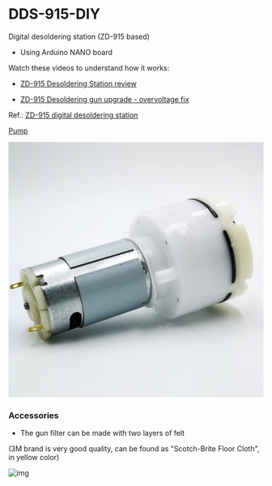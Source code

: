 # DDS-915-DIY
Digital desoldering station (ZD-915 based)
- Using Arduino NANO board

Watch these videos to understand how it works:

- [ZD-915 Desoldering Station review](https://www.youtube.com/watch?v=_Ar05rKqoEI)

- [ZD-915 Desoldering gun upgrade - overvoltage fix](https://www.youtube.com/watch?v=MPcmVaqe08Y)

Ref.: [ZD-915 digital desoldering station](https://eleshop.eu/desolderingstation-zd-915.html)

[Pump](https://www.aliexpress.com/item/32821282878.html)

![img](https://raw.githubusercontent.com/rtek1000/DDS-915-DIY/main/Hardware/Doc/pump.png)


### Accessories

- The gun filter can be made with two layers of felt

(3M brand is very good quality, can be found as "Scotch-Brite Floor Cloth", in yellow color)

![img](https://upload.wikimedia.org/wikipedia/commons/1/1b/Colored_felt_cloth.jpg)
